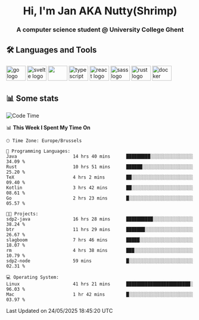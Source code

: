 <h1 align="center">Hi, I'm Jan AKA Nutty(Shrimp)</h1>
<h3 align="center">A computer science student @ University College Ghent</h3>

<h2 align="left">🛠️ Languages and Tools</h2>

###

<div align="left">
  <img src="https://cdn.jsdelivr.net/gh/devicons/devicon/icons/go/go-original.svg" height="40" width="52" alt="go logo"  />
  <img src="https://cdn.jsdelivr.net/gh/devicons/devicon@latest/icons/svelte/svelte-original.svg"  height="40" width="52" alt="svelte logo" />
  <img src="https://cdn.jsdelivr.net/gh/devicons/devicon@latest/icons/tailwindcss/tailwindcss-original.svg" height="40" width="52" />
  <img src="https://cdn.jsdelivr.net/gh/devicons/devicon/icons/typescript/typescript-original.svg" height="40" width="52" alt="typescript logo"  />
  <img src="https://cdn.jsdelivr.net/gh/devicons/devicon/icons/react/react-original.svg" height="40" width="52" alt="react logo"  />
  <img src="https://cdn.jsdelivr.net/gh/devicons/devicon/icons/sass/sass-original.svg" height="40" width="52" alt="sass logo"  />
  <img src="https://cdn.jsdelivr.net/gh/devicons/devicon@latest/icons/rust/rust-original.svg" height="40" width="52" alt="rust logo" />
  <img src="https://cdn.jsdelivr.net/gh/devicons/devicon/icons/docker/docker-original.svg" height="40" width="52" alt="docker logo"  />
</div>

<h2>📊 Some stats</h2>

<!--START_SECTION:waka-->
![Code Time](http://img.shields.io/badge/Code%20Time-5%2C972%20hrs%2031%20mins-blue)

📊 **This Week I Spent My Time On** 

```text
🕑︎ Time Zone: Europe/Brussels

💬 Programming Languages: 
Java                     14 hrs 40 mins      █████████░░░░░░░░░░░░░░░░   34.09 % 
Rust                     10 hrs 51 mins      ██████░░░░░░░░░░░░░░░░░░░   25.20 % 
TeX                      4 hrs 2 mins        ██░░░░░░░░░░░░░░░░░░░░░░░   09.40 % 
Kotlin                   3 hrs 42 mins       ██░░░░░░░░░░░░░░░░░░░░░░░   08.61 % 
Go                       2 hrs 23 mins       █░░░░░░░░░░░░░░░░░░░░░░░░   05.57 % 

🐱‍💻 Projects: 
sdp2-java                16 hrs 28 mins      ██████████░░░░░░░░░░░░░░░   38.24 % 
btr                      11 hrs 29 mins      ███████░░░░░░░░░░░░░░░░░░   26.67 % 
slagboom                 7 hrs 46 mins       █████░░░░░░░░░░░░░░░░░░░░   18.07 % 
rm                       4 hrs 38 mins       ███░░░░░░░░░░░░░░░░░░░░░░   10.79 % 
sdp2-node                59 mins             █░░░░░░░░░░░░░░░░░░░░░░░░   02.31 % 

💻 Operating System: 
Linux                    41 hrs 21 mins      ████████████████████████░   96.03 % 
Mac                      1 hr 42 mins        █░░░░░░░░░░░░░░░░░░░░░░░░   03.97 % 
```


 Last Updated on 24/05/2025 18:45:20 UTC
<!--END_SECTION:waka-->
